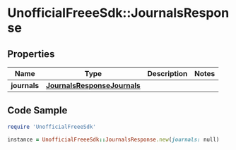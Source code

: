 # UnofficialFreeeSdk::JournalsResponse

## Properties

Name | Type | Description | Notes
------------ | ------------- | ------------- | -------------
**journals** | [**JournalsResponseJournals**](JournalsResponseJournals.md) |  | 

## Code Sample

```ruby
require 'UnofficialFreeeSdk'

instance = UnofficialFreeeSdk::JournalsResponse.new(journals: null)
```


